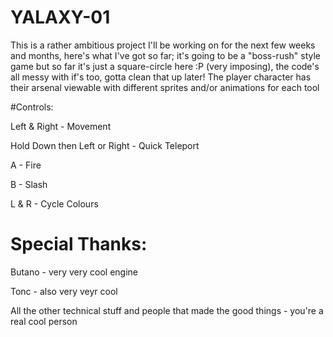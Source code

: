 # YALAXY-01

This is a rather ambitious project I'll be working on for the next few weeks and months, here's what I've got so far; it's going to be a "boss-rush" style game but so far it's just a square-circle here :P (very imposing), the code's all messy with if's too, gotta clean that up later! The player character has their arsenal viewable with different sprites and/or animations for each tool

#Controls:

Left & Right - Movement

Hold Down then Left or Right - Quick Teleport

A - Fire

B - Slash

L & R - Cycle Colours

# Special Thanks:

Butano - very very cool engine

Tonc - also very veyr cool

All the other technical stuff and people that made the good things - you're a real cool person
